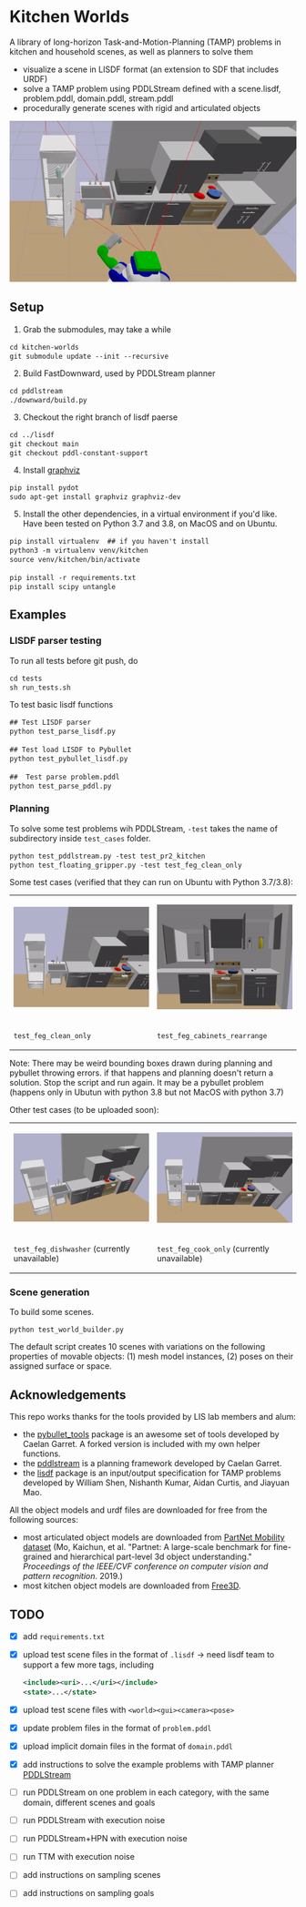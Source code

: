 # Kitchen Worlds

A library of long-horizon Task-and-Motion-Planning (TAMP) problems in kitchen and household scenes, as well as planners to solve them

- visualize a scene in LISDF format (an extension to SDF that includes URDF)
- solve a TAMP problem using PDDLStream defined with a scene.lisdf, problem.pddl, domain.pddl, stream.pddl
- procedurally generate scenes with rigid and articulated objects

<img src="gifs/demo-cabbage.gif"></img>

<!--
<video autoplay loop muted playsinline width=100%>
  <source src="mp4/demo-cabbage.mp4" type="video/mp4">
</video>

<table class="multicol tightframes">
<tr>
<td width="33%">

<img src="imgs/demo-cabbage-1.png"></img>

</td>
<td width="33%">

<img src="imgs/demo-cabbage-2.png"></img>

</td>
<td width="33%">

<img src="imgs/demo-cabbage-4.png"></img>

</td>
</tr>
</table>
-->

## Setup

1. Grab the submodules, may take a while

```shell
cd kitchen-worlds
git submodule update --init --recursive
```

2. Build FastDownward, used by PDDLStream planner

```shell
cd pddlstream
./downward/build.py
```

3. Checkout the right branch of lisdf paerse

```shell
cd ../lisdf
git checkout main
git checkout pddl-constant-support
```

4. Install [graphviz](https://pygraphviz.github.io/documentation/latest/install.html)

```commandline
pip install pydot
sudo apt-get install graphviz graphviz-dev
```

5. Install the other dependencies, in a virtual environment if you'd like. Have been tested on Python 3.7 and 3.8, on MacOS and on Ubuntu.

```shell
pip install virtualenv  ## if you haven't install
python3 -m virtualenv venv/kitchen
source venv/kitchen/bin/activate

pip install -r requirements.txt
pip install scipy untangle
```


## Examples

### LISDF parser testing

To run all tests before git push, do
```commandline
cd tests
sh run_tests.sh
```

To test basic lisdf functions
```commandline
## Test LISDF parser
python test_parse_lisdf.py

## Test load LISDF to Pybullet
python test_pybullet_lisdf.py

##  Test parse problem.pddl
python test_parse_pddl.py
```

### Planning

To solve some test problems wih PDDLStream, `-test` takes the name of subdirectory inside `test_cases` folder.

```commandline
python test_pddlstream.py -test test_pr2_kitchen
python test_floating_gripper.py -test test_feg_clean_only
```

Some test cases (verified that they can run on Ubuntu with Python 3.7/3.8):

<table class="multicol">
<tr>
<td width="50%">

<img src="gifs/220613-clean-only.gif"></img>

</td>
<td width="50%">

<img src="gifs/220613-rearraneg-only.gif"></img>

</td>
</tr>
<tr>
<td width="50%">

`test_feg_clean_only`

</td>
<td width="50%">

`test_feg_cabinets_rearrange`

</td>
</tr>
</table>

Note: There may be weird bounding boxes drawn during planning and pybullet throwing errors. if that happens and planning doesn't return a solution. Stop the script and run again. It may be a pybullet problem (happens only in Ubutun with python 3.8 but not MacOS with python 3.7)

Other test cases (to be uploaded soon):

<table class="multicol">

<tr>
<td width="50%">

<img src="gifs/220602-serve-plate.gif"></img>

</td>
<td width="50%">

<img src="gifs/220531-cook-only.gif"></img>

</td>
</tr>
<tr>
<td width="50%">

`test_feg_dishwasher` (currently unavailable)

</td>
<td width="50%">

`test_feg_cook_only` (currently unavailable)

</td>
</tr>
</table>

### Scene generation

To build some scenes.

```commandline
python test_world_builder.py
```

The default script creates 10 scenes with variations on the following properties of movable objects: (1) mesh model instances, (2) poses on their assigned surface or space.

## Acknowledgements

This repo works thanks for the tools provided by LIS lab members and alum:

* the [pybullet_tools](https://github.com/caelan/pybullet-planning/tree/master/pybullet_tools) package is an awesome set of tools developed by Caelan Garret. A forked version is included with my own helper functions.
* the [pddlstream](https://github.com/caelan/pddlstream) is a planning framework developed by Caelan Garret.
* the [lisdf](https://github.com/Learning-and-Intelligent-Systems/lisdf) package is an input/output specification for TAMP problems developed by William Shen, Nishanth Kumar, Aidan Curtis, and Jiayuan Mao.

All the object models and urdf files are downloaded for free from the following sources:

* most articulated object models are downloaded from [PartNet Mobility dataset](https://sapien.ucsd.edu/browse) (Mo, Kaichun, et al. "Partnet: A large-scale benchmark for fine-grained and hierarchical part-level 3d object understanding." *Proceedings of the IEEE/CVF conference on computer vision and pattern recognition*. 2019.)
* most kitchen object models are downloaded from [Free3D](https://free3d.com/3d-models/food).


## TODO

- [x] add `requirements.txt`
- [x] upload test scene files in the format of `.lisdf` -> need lisdf team to support a few more tags, including
  ``````xml
  <include><uri>...</uri></include>
  <state>...</state>
  ``````
- [x] upload test scene files with `<world><gui><camera><pose>`
- [x] update problem files in the format of `problem.pddl`
- [x] upload implicit domain files in the format of `domain.pddl`
- [x] add instructions to solve the example problems with TAMP planner [PDDLStream](https://github.com/caelan/pddlstream/tree/main)

- [ ] run PDDLStream on one problem in each category, with the same domain, different scenes and goals
- [ ] run PDDLStream with execution noise
- [ ] run PDDLStream+HPN with execution noise
- [ ] run TTM with execution noise
- [ ] add instructions on sampling scenes
- [ ] add instructions on sampling goals
